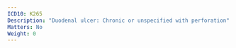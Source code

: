 ```yaml
---
ICD10: K265
Description: "Duodenal ulcer: Chronic or unspecified with perforation"
Matters: No
Weight: 0
---
```

